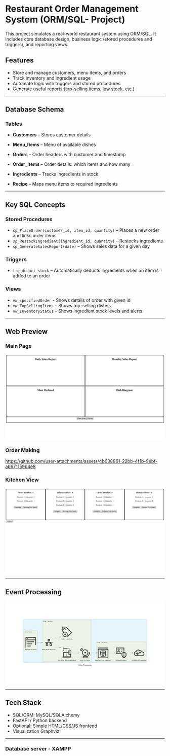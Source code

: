 # Restaurant Order Management System (ORM/SQL- Project)

This project simulates a real-world restaurant system using ORM/SQL. It includes core database design, business logic (stored procedures and triggers), and reporting views.

## Features

- Store and manage customers, menu items, and orders
- Track inventory and ingredient usage
- Automate logic with triggers and stored procedures
- Generate useful reports (top-selling items, low stock, etc.)

---

## Database Schema

### Tables

- **Customers** – Stores customer details  

- **Menu_Items** – Menu of available dishes  

- **Orders** – Order headers with customer and timestamp

- **Order_Items** – Order details: which items and how many 

- **Ingredients** – Tracks ingredients in stock

- **Recipe** – Maps menu items to required ingredients

---

## Key SQL Concepts

### Stored Procedures
- `sp_PlaceOrder(customer_id, item_id, quantity)` – Places a new order and links order items
- `sp_RestockIngredient(ingredient_id, quantity)` – Restocks ingredients
- `sp_GenerateSalesReport(date)` – Shows sales data for a given day

### Triggers
- `trg_deduct_stock` – Automatically deducts ingredients when an item is added to an order

### Views
- `vw_specifiedOrder` - Shows details of order with given id
- `vw_TopSellingItems` – Shows top-selling dishes
- `vw_InventoryStatus` – Shows ingredient stock levels and alerts

---
## Web Preview

### Main Page

![Main Page](RDME_files/Main_Page.png)

### Order Making

https://github.com/user-attachments/assets/4b638861-22bb-4f1b-9ebf-ab671159b4e8

### Kitchen View

![Kitchen View](RDME_files/Kitchen_View.png)

---

## Event Processing

![Order Processing](RDME_files/order_processing.png)

---
  
## Tech Stack

- SQL/ORM: MySQL/SQLAlchemy
- FastAPI / Python backend
- Optional: Simple HTML/CSS/JS frontend 
- Visualization Graphviz

---

### Database server - XAMPP
